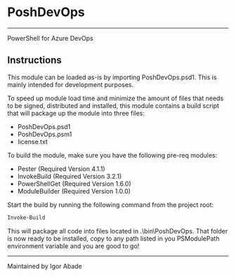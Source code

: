 # PoshDevOps

---

PowerShell for Azure DevOps

## Instructions

This module can be loaded as-is by importing PoshDevOps.psd1. This is mainly intended for development purposes.

To speed up module load time and minimize the amount of files that needs to be signed, distributed and installed, this module contains a build script that will package up the module into three files:

- PoshDevOps.psd1
- PoshDevOps.psm1
- license.txt

To build the module, make sure you have the following pre-req modules:

- Pester (Required Version 4.1.1)
- InvokeBuild (Required Version 3.2.1)
- PowerShellGet (Required Version 1.6.0)
- ModuleBuilder (Required Version 1.0.0)

Start the build by running the following command from the project root:

```powershell
Invoke-Build
```

This will package all code into files located in .\bin\PoshDevOps. That folder is now ready to be installed, copy to any path listed in you PSModulePath environment variable and you are good to go!

---
Maintained by Igor Abade
